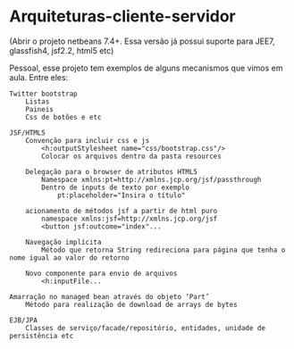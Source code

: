 Arquiteturas-cliente-servidor
=============================

(Abrir o projeto netbeans 7.4+. Essa versão já possui suporte para JEE7, glassfish4, jsf2.2, html5 etc)

Pessoal, esse projeto tem exemplos de alguns mecanismos que vimos em aula. Entre eles:

	Twitter bootstrap 
		Listas
		Paineis
		Css de botões e etc

	JSF/HTML5
		Convenção para incluir css e js
			<h:outputStylesheet name="css/bootstrap.css"/>
			Colocar os arquivos dentro da pasta resources

		Delegação para o browser de atributos HTML5
			Namespace xmlns:pt=http://xmlns.jcp.org/jsf/passthrough
			Dentro de inputs de texto por exemplo
				pt:placeholder="Insira o título"

		acionamento de métodos jsf a partir de html puro
			namespace xmlns:jsf=http://xmlns.jcp.org/jsf
			<button jsf:outcome="index"...

		Navegação implícita 
			Método que retorna String redireciona para página que tenha o nome igual ao valor do retorno

		Novo componente para envio de arquivos
			<h:inputFile...

	Amarração no managed bean através do objeto ‘Part’
		Método para realização de download de arrays de bytes

	EJB/JPA
		Classes de serviço/facade/repositório, entidades, unidade de persistência etc
